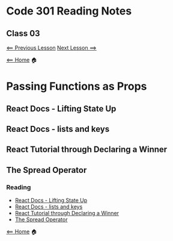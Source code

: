 # Code 301 Reading Notes

## Class 03

[<== Previous Lesson](class2.md) [Next Lesson ==>](class4.md)

[<== Home](README.md) 🏠

# Passing Functions as Props

## React Docs - Lifting State Up

## React Docs - lists and keys 

## React Tutorial through Declaring a Winner

## The Spread Operator

### Reading

* [React Docs - Lifting State Up](https://reactjs.org/docs/lifting-state-up.html)
* [React Docs - lists and keys](https://reactjs.org/docs/lists-and-keys.html)
* [React Tutorial through Declaring a Winner](https://reactjs.org/tutorial/tutorial.html)
* [The Spread Operator](https://medium.com/coding-at-dawn/how-to-use-the-spread-operator-in-javascript-b9e4a8b06fab)


[<== Home](README.md) 🏠
